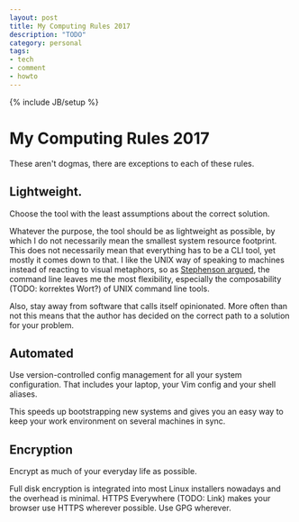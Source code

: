 ```yaml
---
layout: post
title: My Computing Rules 2017
description: "TODO"
category: personal
tags:
- tech
- comment
- howto
---
```

{% include JB/setup %}
# My Computing Rules 2017

These aren't dogmas, there are exceptions to each of these rules.

## Lightweight.

Choose the tool with the least assumptions about the correct solution.

Whatever the purpose, the tool should be as lightweight as possible, by which I do not necessarily mean the smallest system resource footprint. This does not necessarily mean that everything has to be a CLI tool, yet mostly it comes down to that. I like the UNIX way of speaking to machines instead of reacting to visual metaphors, so as [Stephenson argued](http://www.cryptonomicon.com/beginning.html), the command line leaves me the most flexibility, especially the composability (TODO: korrektes Wort?) of UNIX command line tools.

Also, stay away from software that calls itself opinionated. More often than not this means that the author has decided on the correct path to a solution for your problem. 

## Automated

Use version-controlled config management for all your system configuration. That includes your laptop, your Vim config and your shell aliases.

This speeds up bootstrapping new systems and gives you an easy way to keep your work environment on several machines in sync.

## Encryption

Encrypt as much of your everyday life as possible.

Full disk encryption is integrated into most Linux installers nowadays and the overhead is minimal. HTTPS Everywhere (TODO: Link) makes your browser use HTTPS wherever possible. Use GPG wherever.
